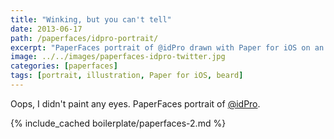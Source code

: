 ```yaml
---
title: "Winking, but you can't tell"
date: 2013-06-17
path: /paperfaces/idpro-portrait/
excerpt: "PaperFaces portrait of @idPro drawn with Paper for iOS on an iPad."
image: ../../images/paperfaces-idpro-twitter.jpg
categories: [paperfaces]
tags: [portrait, illustration, Paper for iOS, beard]
---
```


Oops, I didn't paint any eyes. PaperFaces portrait of [@idPro](https://twitter.com/idPro).

{% include_cached boilerplate/paperfaces-2.md %}
